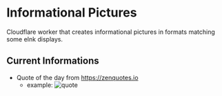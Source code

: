 # Informational Pictures

Cloudflare worker that creates informational pictures in formats matching some eInk displays.

## Current Informations
* Quote of the day from https://zenquotes.io
  * example: ![quote](https://info-draw-worker.5gp.de/image)
